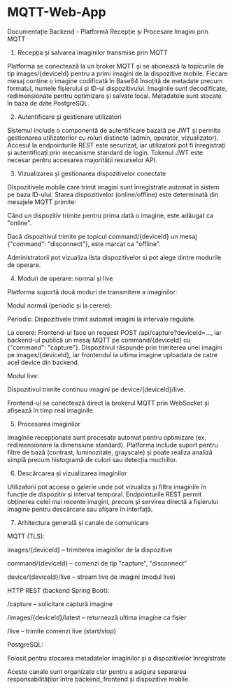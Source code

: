 # MQTT-Web-App
Documentație Backend - Platformă Recepție și Procesare Imagini prin MQTT

1. Recepția și salvarea imaginilor transmise prin MQTT

Platforma se conectează la un broker MQTT și se abonează la topicurile de tip images/{deviceId} pentru a primi imagini de la dispozitive mobile. Fiecare mesaj conține o imagine codificată în Base64 însoțită de metadate precum formatul, numele fișierului și ID-ul dispozitivului. Imaginile sunt decodificate, redimensionate pentru optimizare și salvate local. Metadatele sunt stocate în baza de date PostgreSQL.

2. Autentificare și gestionare utilizatori

Sistemul include o componentă de autentificare bazată pe JWT și permite gestionarea utilizatorilor cu roluri distincte (admin, operator, vizualizator). Accesul la endpointurile REST este securizat, iar utilizatorii pot fi înregistrați și autentificați prin mecanisme standard de login. Tokenul JWT este necesar pentru accesarea majorității resurselor API.

3. Vizualizarea și gestionarea dispozitivelor conectate

Dispozitivele mobile care trimit imagini sunt înregistrate automat în sistem pe baza ID-ului. Starea dispozitivelor (online/offline) este determinată din mesajele MQTT primite:

Când un dispozitiv trimite pentru prima dată o imagine, este adăugat ca "online".

Dacă dispozitivul trimite pe topicul command/{deviceId} un mesaj {"command": "disconnect"}, este marcat ca "offline".

Administratorii pot vizualiza lista dispozitivelor si pot alege dintre modurile de operare.

4. Moduri de operare: normal și live

Platforma suportă două moduri de transmitere a imaginilor:

Modul normal (periodic și la cerere):

Periodic: Dispozitivele trimit automat imagini la intervale regulate.

La cerere: Frontend-ul face un request POST /api/capture?deviceId=..., iar backend-ul publică un mesaj MQTT pe command/{deviceId} cu {"command": "capture"}. Dispozitivul răspunde prin trimiterea unei imagini pe images/{deviceId}, iar frontendul ia ultima imagine uploadata de catre acel device din backend.

Modul live:

Dispozitivul trimite continuu imagini pe device/{deviceId}/live.

Frontend-ul se conectează direct la brokerul MQTT prin WebSocket și afișează în timp real imaginile.

5. Procesarea imaginilor

Imaginile recepționate sunt procesate automat pentru optimizare (ex. redimensionare la dimensiune standard). Platforma include suport pentru filtre de bază (contrast, luminozitate, grayscale) și poate realiza analiză simplă precum histogramă de culori sau detecția muchiilor.

6. Descărcarea și vizualizarea imaginilor

Utilizatorii pot accesa o galerie unde pot vizualiza și filtra imaginile în funcție de dispozitiv și interval temporal. Endpointurile REST permit obținerea celei mai recente imagini, precum și servirea directă a fișierului imagine pentru descărcare sau afișare în interfață.

7. Arhitectura generală și canale de comunicare

MQTT (TLS):

images/{deviceId} – trimiterea imaginilor de la dispozitive

command/{deviceId} – comenzi de tip "capture", "disconnect"

device/{deviceId}/live – stream live de imagini (modul live)

HTTP REST (backend Spring Boot):

/capture – solicitare captură imagine

/images/{deviceId}/latest – returnează ultima imagine ca fișier

/live – trimite comenzi live (start/stop)

PostgreSQL:

Folosit pentru stocarea metadatelor imaginilor și a dispozitivelor înregistrate

Aceste canale sunt organizate clar pentru a asigura separarea responsabilităților între backend, frontend și dispozitive mobile.

